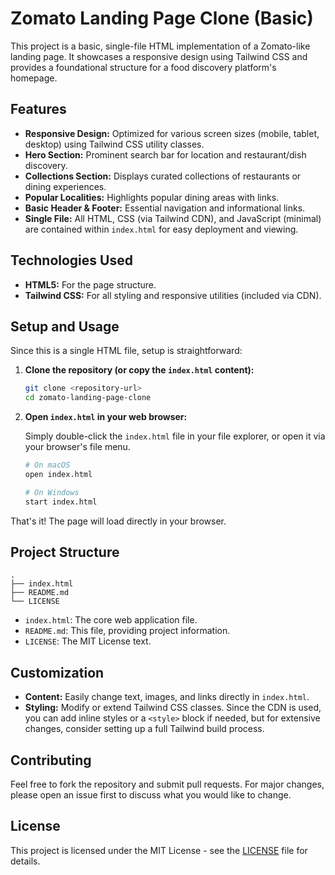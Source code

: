 # Zomato Landing Page Clone (Basic)

This project is a basic, single-file HTML implementation of a Zomato-like landing page. It showcases a responsive design using Tailwind CSS and provides a foundational structure for a food discovery platform's homepage.

## Features

*   **Responsive Design:** Optimized for various screen sizes (mobile, tablet, desktop) using Tailwind CSS utility classes.
*   **Hero Section:** Prominent search bar for location and restaurant/dish discovery.
*   **Collections Section:** Displays curated collections of restaurants or dining experiences.
*   **Popular Localities:** Highlights popular dining areas with links.
*   **Basic Header & Footer:** Essential navigation and informational links.
*   **Single File:** All HTML, CSS (via Tailwind CDN), and JavaScript (minimal) are contained within `index.html` for easy deployment and viewing.

## Technologies Used

*   **HTML5:** For the page structure.
*   **Tailwind CSS:** For all styling and responsive utilities (included via CDN).

## Setup and Usage

Since this is a single HTML file, setup is straightforward:

1.  **Clone the repository (or copy the `index.html` content):**

    ```bash
    git clone <repository-url>
    cd zomato-landing-page-clone
    ```

2.  **Open `index.html` in your web browser:**

    Simply double-click the `index.html` file in your file explorer, or open it via your browser's file menu.

    ```bash
    # On macOS
    open index.html

    # On Windows
    start index.html
    ```

That's it! The page will load directly in your browser.

## Project Structure

```
.
├── index.html
├── README.md
└── LICENSE
```

*   `index.html`: The core web application file.
*   `README.md`: This file, providing project information.
*   `LICENSE`: The MIT License text.

## Customization

*   **Content:** Easily change text, images, and links directly in `index.html`.
*   **Styling:** Modify or extend Tailwind CSS classes. Since the CDN is used, you can add inline styles or a `<style>` block if needed, but for extensive changes, consider setting up a full Tailwind build process.

## Contributing

Feel free to fork the repository and submit pull requests. For major changes, please open an issue first to discuss what you would like to change.

## License

This project is licensed under the MIT License - see the [LICENSE](LICENSE) file for details.
